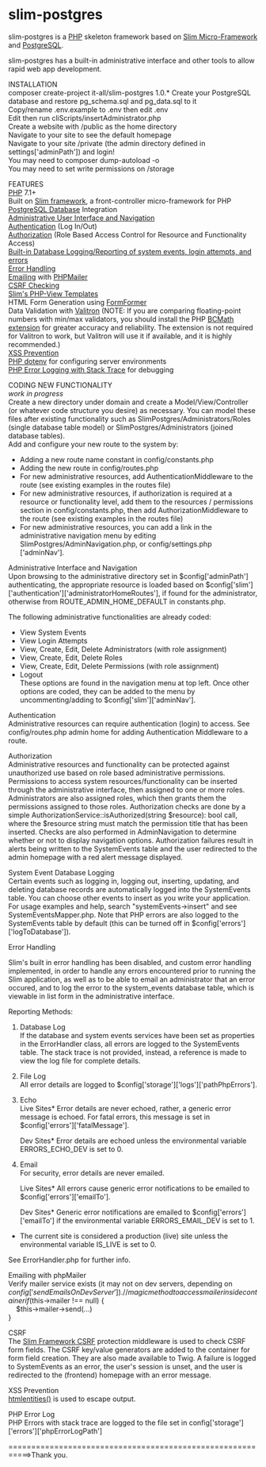 # slim-postgres  
slim-postgres is a <a target="_blank" href="https://www.php.net">PHP</a> skeleton framework based on <a target="_blank" href="https://www.slimframework.com/">Slim Micro-Framework</a> and <a target="_blank" href="https://www.postgresql.org/">PostgreSQL</a>.  
  
slim-postgres has a built-in administrative interface and other tools to allow rapid web app development.  
  
INSTALLATION  
composer create-project it-all/slim-postgres 1.0.*
Create your PostgreSQL database and restore pg_schema.sql and pg_data.sql to it  
Copy/rename .env.example to .env then edit .env  
Edit then run cliScripts/insertAdministrator.php  
Create a website with /public as the home directory  
Navigate to your site to see the default homepage  
Navigate to your site /private (the admin directory defined in settings['adminPath']) and login!  
You may need to composer dump-autoload -o  
You may need to set write permissions on /storage  
  
FEATURES  
<a target="_blank" href="https://www.php.net">PHP</a> 7.1+  
Built on <a target="_blank" href="https://slimframework.com">Slim framework</a>, a front-controller micro-framework for PHP  
<a target="_blank" href="https://postgresql.org">PostgreSQL Database</a> Integration  
<a target="_blank" href="#admin">Administrative User Interface and Navigation</a>  
<a href="#authe">Authentication</a> (Log In/Out)  
<a href="#autho">Authorization</a> (Role Based Access Control for Resource and Functionality Access)   
<a href="#se">Built-in Database Logging/Reporting of system events, login attempts, and errors</a>  
<a href="#eh">Error Handling</a>  
<a href="emailing">Emailing</a> with <a target="_blank" href="https://github.com/PHPMailer/PHPMailer">PHPMailer</a>    
<a href="#csrf">CSRF Checking</a>  
<a href="https://github.com/slimphp/PHP-View">Slim's PHP-View Templates</a>  
HTML Form Generation using <a target="_blank" href="https://github.com/it-all/FormFormer">FormFormer</a>   
Data Validation with <a target="_blank" href="https://github.com/vlucas/valitron">Valitron</a> (NOTE: If you are comparing floating-point numbers with min/max validators, you should install the PHP <a target="_blank" href="http://php.net/manual/en/book.bc.php">BCMath extension</a> for greater accuracy and reliability. The extension is not required for Valitron to work, but Valitron will use it if available, and it is highly recommended.)  
<a href="#xss">XSS Prevention</a>  
<a href="https://github.com/vlucas/phpdotenv">PHP dotenv</a> for configuring server environments  
<a href="#errLog">PHP Error Logging with Stack Trace</a> for debugging  
  
CODING NEW FUNCTIONALITY  
*work in progress*  
Create a new directory under domain and create a Model/View/Controller (or whatever code structure you desire) as necessary. You can model these files after existing functionality such as SlimPostgres/Administrators/Roles (single database table model) or SlimPostgres/Administrators (joined database tables).  
Add and configure your new route to the system by:  
- Adding a new route name constant in config/constants.php  
- Adding the new route in config/routes.php  
- For new administrative resources, add AuthenticationMiddleware to the route (see existing examples in the routes file)  
- For new administrative resources, if authorization is required at a resource or functionality level, add them to the resources / permissions section in config/constants.php, then add AuthorizationMiddleware to the route (see existing examples in the routes file)   
- For new administrative resources, you can add a link in the administrative navigation menu by editing SlimPostgres/AdminNavigation.php, or config/settings.php ['adminNav']. 

<a name="admin">Administrative Interface and Navigation</a>  
Upon browsing to the administrative directory set in $config['adminPath'] authenticating, the appropriate resource is loaded based on $config['slim']['authentication']['administratorHomeRoutes'], if found for the administrator, otherwise from ROUTE_ADMIN_HOME_DEFAULT in constants.php.  
  
The following administrative functionalities are already coded:  
- View System Events
- View Login Attempts
- View, Create, Edit, Delete Administrators (with role assignment)  
- View, Create, Edit, Delete Roles  
- View, Create, Edit, Delete Permissions (with role assignment)  
- Logout  
These options are found in the navigation menu at top left. Once other options are coded, they can be added to the menu by uncommenting/adding to $config['slim']['adminNav'].  

<a name="authe">Authentication</a>  
Administrative resources can require authentication (login) to access. See config/routes.php admin home for adding Authentication Middleware to a route.  

<a name="autho">Authorization</a>  
Administrative resources and functionality can be protected against unauthorized use based on role based administrative permissions. Permissions to access system resources/functionality can be inserted through the administrative interface, then assigned to one or more roles. Administrators are also assigned roles, which then grants them the permissions assigned to those roles. Authorization checks are done by a simple AuthorizationService::isAuthorized(string $resource): bool call, where the $resource string must match the permission title that has been inserted. Checks are also performed in AdminNavigation to determine whether or not to display navigation options. Authorization failures result in alerts being written to the SystemEvents table and the user redirected to the admin homepage with a red alert message displayed. 
  
<a name="se">System Event Database Logging</a>  
Certain events such as logging in, logging out, inserting, updating, and deleting database records are automatically logged into the SystemEvents table. You can choose other events to insert as you write your application. For usage examples and help, search "systemEvents->insert" and see SystemEventsMapper.php. Note that PHP errors are also logged to the SystemEvents table by default (this can be turned off in $config['errors']['logToDatabase']).  

<a name="eh">Error Handling</a>  

Slim's built in error handling has been disabled, and custom error handling implemented, in order to handle any errors encountered prior to running the Slim application, as well as to be able to email an administrator that an error occured, and to log the error to the system_events database table, which is viewable in list form in the administrative interface.  

Reporting Methods:

1. Database Log  
    If the database and system events services have been set as properties in the ErrorHandler class, all errors are logged to the SystemEvents table. The stack trace is not provided, instead, a reference is made to view the log file for complete details.
    
2. File Log  
    All error details are logged to $config['storage']['logs']['pathPhpErrors'].

3. Echo  
    Live Sites*
    Error details are never echoed, rather, a generic error message is echoed. For fatal errors, this message is set in $config['errors']['fatalMessage'].

    Dev Sites*
    Error details are echoed unless the environmental variable ERRORS_ECHO_DEV is set to 0.  
    
4. Email  
    For security, error details are never emailed.

    Live Sites*
    All errors cause generic error notifications to be emailed to $config['errors']['emailTo'].
    
    Dev Sites*
    Generic error notifications are emailed to $config['errors']['emailTo'] if the environmental variable ERRORS_EMAIL_DEV is set to 1.  
    
* The current site is considered a production (live) site unless the environmental variable IS_LIVE is set to 0.  
  
See ErrorHandler.php for further info.  
  
<a name="emailing">Emailing with phpMailer</a>  
Verify mailer service exists (it may not on dev servers, depending on $config['sendEmailsOnDevServer']).  
// magic method to access mailer inside container  
if ($this->mailer !== null) {  
&nbsp;&nbsp;&nbsp;&nbsp;$this->mailer->send(...)  
}  
                
<a name="csrf">CSRF</a>   
The <a href="https://github.com/slimphp/Slim-Csrf" target="_blank">Slim Framework CSRF</a> protection middleware is used to check CSRF form fields. The CSRF key/value generators are added to the container for form field creation. They are also made available to Twig. A failure is logged to SystemEvents as an error, the user's session is unset, and the user is redirected to the (frontend) homepage with an error message.  
  
<a name="xss">XSS Prevention</a>  
<a href="http://us2.php.net/htmlentities" target="_blank">htmlentities()</a> is used to escape output.  
  
<a name="errLog">PHP Error Log</a>  
PHP Errors with stack trace are logged to the file set in config['storage']['errors']['phpErrorLogPath']  
   

===========================================================>Thank you.